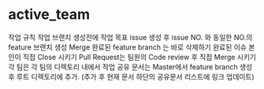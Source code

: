# active_team

작업 규칙
작업 브랜치 생성전에 작업 목표 issue 생성 후 issue NO. 와 동일한 NO.의 feature 브랜치 생성
Merge 완료된 feature branch 는 바로 삭제하기
완료된 이슈 본인이 직접 Close 시키기
Pull Request는 팀원의 Code review 후 직접 Merge 시키기
각 팀은 각 팀의 디렉토리 내에서 작업
공유 문서는 Master에서 feature branch 생성 후 루트 디렉토리에 추가. (추가 후 현재 문서 하단의 공유문서 리스트에 링크 업데이트)

